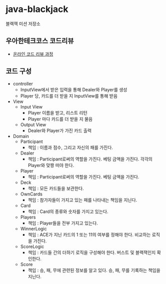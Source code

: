# java-blackjack

블랙잭 미션 저장소

## 우아한테크코스 코드리뷰

- [온라인 코드 리뷰 과정](https://github.com/woowacourse/woowacourse-docs/blob/master/maincourse/README.md)

## 코드 구성

- controller
    - InputView에서 받은 입력을 통해 Dealer와 Player를 생성
    - Player 당, 카드를 더 받을 지 InputView를 통해 받음
- View
    - Input View
        - Player 이름을 받고, 리스트 리턴
        - Player 마다 카드를 더 받을 지 물음
    - Output View
        - Dealer와 Player가 가진 카드 출력
- Domain
    - Participant
        - 책임 : 이름과 점수, 그리고 자신의 패를 가진다.
    - Dealer
        - 책임 : Participant로써의 역할을 가진다. 베팅 금액을 가진다. 각각의 Player와 맞짱 떠야 한다.
    - Player
        - 책임 : Participant로써의 역할을 가진다. 베팅 금액을 가진다.
    - Deck
        - 책임 : 모든 카드들을 보관한다.
    - OwnCards
        - 책임 : 참가자들이 가지고 있는 패를 나타내는 책임을 지닌다.
    - Card
        - 책임 : Card의 종류와 숫자를 가지고 있는다.
    - Players
        - 책임 : Player들을 전부 가지고 있는다.
    - WinnerLogic
        - 책임 : ACE가 지닌 카드의 1 또는 11의 여부를 정해야 한다. 비교하는 로직을 가진다.
    - ScoreLogic
        - 책임 : 카드들 간의 더하기 로직을 구성해야 한다. 버스트 및 블랙잭인지 확인한다.
    - Score
        - 책임 : 승, 패, 무에 관련된 정보를 알고 있다. 승, 패, 무를 기록하는 책임을 지닌다.